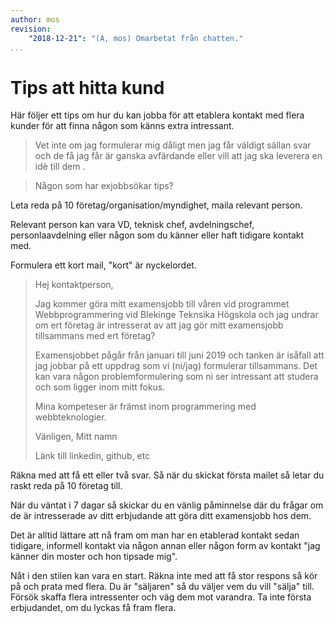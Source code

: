 ```yaml
---
author: mos
revision:
    "2018-12-21": "(A, mos) Omarbetat från chatten."
...
```

Tips att hitta kund
=======================

Här följer ett tips om hur du kan jobba för att etablera kontakt med flera kunder för att finna någon som känns extra intressant.

> Vet inte om jag formulerar mig dåligt men jag får väldigt sällan svar och de få jag får är ganska avfärdande eller vill att jag ska leverera en idè till dem .

> Någon som har exjobbsökar tips?

Leta reda på 10 företag/organisation/myndighet, maila relevant person.

Relevant person kan vara VD, teknisk chef, avdelningschef, personlaavdelning eller någon som du känner eller haft tidigare kontakt med.

Formulera ett kort mail, "kort" är nyckelordet.

> Hej kontaktperson,
>
> Jag kommer göra mitt examensjobb till våren vid programmet Webbprogrammering vid Blekinge Teknsika Högskola och jag undrar om ert företag är intresserat av att jag gör mitt examensjobb tillsammans med ert företag?
>
> Examensjobbet pågår från januari till juni 2019 och tanken är isåfall att jag jobbar på ett uppdrag som vi (ni/jag) formulerar tillsammans. Det kan vara någon problemformulering som ni ser intressant att studera och som ligger inom mitt fokus.
>
> Mina kompeteser är främst inom programmering med webbteknologier.
>
> Vänligen,
> Mitt namn
>
> Länk till linkedin, github, etc

Räkna med att få ett eller två svar. Så när du skickat första mailet så letar du raskt reda på 10 företag till.

När du väntat i 7 dagar så skickar du en vänlig påminnelse där du frågar om de är intresserade av ditt erbjudande att göra ditt examensjobb hos dem.

Det är alltid lättare att nå fram om man har en etablerad kontakt sedan tidigare, informell kontakt via någon annan eller någon form av kontakt "jag känner din moster och hon tipsade mig".

Nåt i den stilen kan vara en start. Räkna inte med att få stor respons så kör på och prata med flera. Du är "säljaren" så du väljer vem du vill "sälja" till. Försök skaffa flera intressenter och väg dem mot varandra. Ta inte första erbjudandet, om du lyckas få fram flera.
